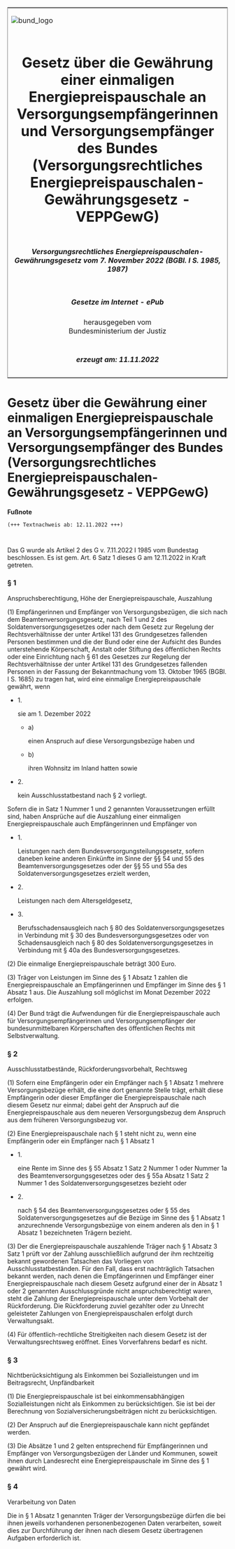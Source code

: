<span id="DECKBLATT.html"></span>

<table border="0" frame="border" width="100%">

<tr valign="top">

<td align="left">

![bund\_logo](BfJ_2021_Web_de_de.gif)

</td>

<td align="right">

 

</td>

</tr>

<tr align="center" valign="middle">

<td colspan="2">

# Gesetz über die Gewährung einer einmaligen Energiepreispauschale an Versorgungsempfängerinnen und Versorgungsempfänger des Bundes (Versorgungsrechtliches Energiepreispauschalen-Gewährungsgesetz - VEPPGewG)

</td>

</tr>

<tr align="center" valign="middle">

<td colspan="2">

##### Versorgungsrechtliches Energiepreispauschalen-Gewährungsgesetz vom 7. November 2022 (BGBl. I S. 1985, 1987)

</td>

</tr>

<tr align="center" valign="middle">

<td colspan="2">

  
  

##### Gesetze im Internet - ePub  
  
herausgegeben vom  
Bundesministerium der Justiz

</td>

</tr>

<tr align="center" valign="bottom">

<td colspan="2">

  
  

##### erzeugt am: 11.11.2022

</td>

</tr>

</table>

<span id="BJNR198700022.html"></span>

# Gesetz über die Gewährung einer einmaligen Energiepreispauschale an Versorgungsempfängerinnen und Versorgungsempfänger des Bundes (Versorgungsrechtliches Energiepreispauschalen-Gewährungsgesetz - VEPPGewG)

<div>

  
**Fußnote**

<div class="jnhtml">

<div>

<div class="jurAbsatz">

  

``` 
(+++ Textnachweis ab: 12.11.2022 +++)

 
```

Das G wurde als Artikel 2 des G v. 7.11.2022 I 1985 vom Bundestag
beschlossen. Es ist gem. Art. 6 Satz 1 dieses G am 12.11.2022 in Kraft
getreten.

</div>

</div>

</div>

</div>

<span id="BJNR198700022BJNE000100000.html"></span>

### § 1  
Anspruchsberechtigung, Höhe der Energiepreispauschale, Auszahlung

<div>

<div class="jnhtml">

<div>

<div class="jurAbsatz">

(1) Empfängerinnen und Empfänger von Versorgungsbezügen, die sich nach
dem Beamtenversorgungsgesetz, nach Teil 1 und 2 des
Soldatenversorgungsgesetzes oder nach dem Gesetz zur Regelung der
Rechtsverhältnisse der unter Artikel 131 des Grundgesetzes fallenden
Personen bestimmen und die der Bund oder eine der Aufsicht des Bundes
unterstehende Körperschaft, Anstalt oder Stiftung des öffentlichen
Rechts oder eine Einrichtung nach § 61 des Gesetzes zur Regelung der
Rechtsverhältnisse der unter Artikel 131 des Grundgesetzes fallenden
Personen in der Fassung der Bekanntmachung vom 13. Oktober 1965 (BGBl. I
S. 1685) zu tragen hat, wird eine einmalige Energiepreispauschale
gewährt, wenn

  - 1\.
    
    <div>
    
    sie am 1. Dezember 2022
    
      - a)
        
        <div>
        
        einen Anspruch auf diese Versorgungsbezüge haben und
        
        </div>
    
      - b)
        
        <div>
        
        ihren Wohnsitz im Inland hatten sowie
        
        </div>
    
    </div>

  - 2\.
    
    <div>
    
    kein Ausschlusstatbestand nach § 2 vorliegt.
    
    </div>

Sofern die in Satz 1 Nummer 1 und 2 genannten Voraussetzungen erfüllt
sind, haben Ansprüche auf die Auszahlung einer einmaligen
Energiepreispauschale auch Empfängerinnen und Empfänger von

  - 1\.
    
    <div>
    
    Leistungen nach dem Bundesversorgungsteilungsgesetz, sofern daneben
    keine anderen Einkünfte im Sinne der §§ 54 und 55 des
    Beamtenversorgungsgesetzes oder der §§ 55 und 55a des
    Soldatenversorgungsgesetzes erzielt werden,
    
    </div>

  - 2\.
    
    <div>
    
    Leistungen nach dem Altersgeldgesetz,
    
    </div>

  - 3\.
    
    <div>
    
    Berufsschadensausgleich nach § 80 des Soldatenversorgungsgesetzes in
    Verbindung mit § 30 des Bundesversorgungsgesetzes oder von
    Schadensausgleich nach § 80 des Soldatenversorgungsgesetzes in
    Verbindung mit § 40a des Bundesversorgungsgesetzes.
    
    </div>

</div>

<div class="jurAbsatz">

(2) Die einmalige Energiepreispauschale beträgt 300 Euro.

</div>

<div class="jurAbsatz">

(3) Träger von Leistungen im Sinne des § 1 Absatz 1 zahlen die
Energiepreispauschale an Empfängerinnen und Empfänger im Sinne des § 1
Absatz 1 aus. Die Auszahlung soll möglichst im Monat Dezember 2022
erfolgen.

</div>

<div class="jurAbsatz">

(4) Der Bund trägt die Aufwendungen für die Energiepreispauschale auch
für Versorgungsempfängerinnen und Versorgungsempfänger der
bundesunmittelbaren Körperschaften des öffentlichen Rechts mit
Selbstverwaltung.

</div>

</div>

</div>

</div>

<span id="BJNR198700022BJNE000200000.html"></span>

### § 2  
Ausschlusstatbestände, Rückforderungsvorbehalt, Rechtsweg

<div>

<div class="jnhtml">

<div>

<div class="jurAbsatz">

(1) Sofern eine Empfängerin oder ein Empfänger nach § 1 Absatz 1 mehrere
Versorgungsbezüge erhält, die eine dort genannte Stelle trägt, erhält
diese Empfängerin oder dieser Empfänger die Energiepreispauschale nach
diesem Gesetz nur einmal; dabei geht der Anspruch auf die
Energiepreispauschale aus dem neueren Versorgungsbezug dem Anspruch aus
dem früheren Versorgungsbezug vor.

</div>

<div class="jurAbsatz">

(2) Eine Energiepreispauschale nach § 1 steht nicht zu, wenn eine
Empfängerin oder ein Empfänger nach § 1 Absatz 1

  - 1\.
    
    <div>
    
    eine Rente im Sinne des § 55 Absatz 1 Satz 2 Nummer 1 oder Nummer 1a
    des Beamtenversorgungsgesetzes oder des § 55a Absatz 1 Satz 2 Nummer
    1 des Soldatenversorgungsgesetzes bezieht oder
    
    </div>

  - 2\.
    
    <div>
    
    nach § 54 des Beamtenversorgungsgesetzes oder § 55 des
    Soldatenversorgungsgesetzes auf die Bezüge im Sinne des § 1 Absatz 1
    anzurechnende Versorgungsbezüge von einem anderen als den in § 1
    Absatz 1 bezeichneten Trägern bezieht.
    
    </div>

</div>

<div class="jurAbsatz">

(3) Der die Energiepreispauschale auszahlende Träger nach § 1 Absatz 3
Satz 1 prüft vor der Zahlung ausschließlich aufgrund der ihm rechtzeitig
bekannt gewordenen Tatsachen das Vorliegen von Ausschlusstatbeständen.
Für den Fall, dass erst nachträglich Tatsachen bekannt werden, nach
denen die Empfängerinnen und Empfänger einer Energiepreispauschale nach
diesem Gesetz aufgrund einer der in Absatz 1 oder 2 genannten
Ausschlussgründe nicht anspruchsberechtigt waren, steht die Zahlung der
Energiepreispauschale unter dem Vorbehalt der Rückforderung. Die
Rückforderung zuviel gezahlter oder zu Unrecht geleisteter Zahlungen
von Energiepreispauschalen erfolgt durch Verwaltungsakt.

</div>

<div class="jurAbsatz">

(4) Für öffentlich-rechtliche Streitigkeiten nach diesem Gesetz ist der
Verwaltungsrechtsweg eröffnet. Eines Vorverfahrens bedarf es nicht.

</div>

</div>

</div>

</div>

<span id="BJNR198700022BJNE000300000.html"></span>

### § 3  
Nichtberücksichtigung als Einkommen bei Sozialleistungen und im Beitragsrecht, Unpfändbarkeit

<div>

<div class="jnhtml">

<div>

<div class="jurAbsatz">

(1) Die Energiepreispauschale ist bei einkommensabhängigen
Sozialleistungen nicht als Einkommen zu berücksichtigen. Sie ist bei der
Berechnung von Sozialversicherungsbeiträgen nicht zu berücksichtigen.

</div>

<div class="jurAbsatz">

(2) Der Anspruch auf die Energiepreispauschale kann nicht gepfändet
werden.

</div>

<div class="jurAbsatz">

(3) Die Absätze 1 und 2 gelten entsprechend für Empfängerinnen und
Empfänger von Versorgungsbezügen der Länder und Kommunen, soweit ihnen
durch Landesrecht eine Energiepreispauschale im Sinne des § 1 gewährt
wird.

</div>

</div>

</div>

</div>

<span id="BJNR198700022BJNE000400000.html"></span>

### § 4  
Verarbeitung von Daten

<div>

<div class="jnhtml">

<div>

<div class="jurAbsatz">

Die in § 1 Absatz 1 genannten Träger der Versorgungsbezüge dürfen die
bei ihnen jeweils vorhandenen personenbezogenen Daten verarbeiten,
soweit dies zur Durchführung der ihnen nach diesem Gesetz übertragenen
Aufgaben erforderlich ist.

</div>

</div>

</div>

</div>
